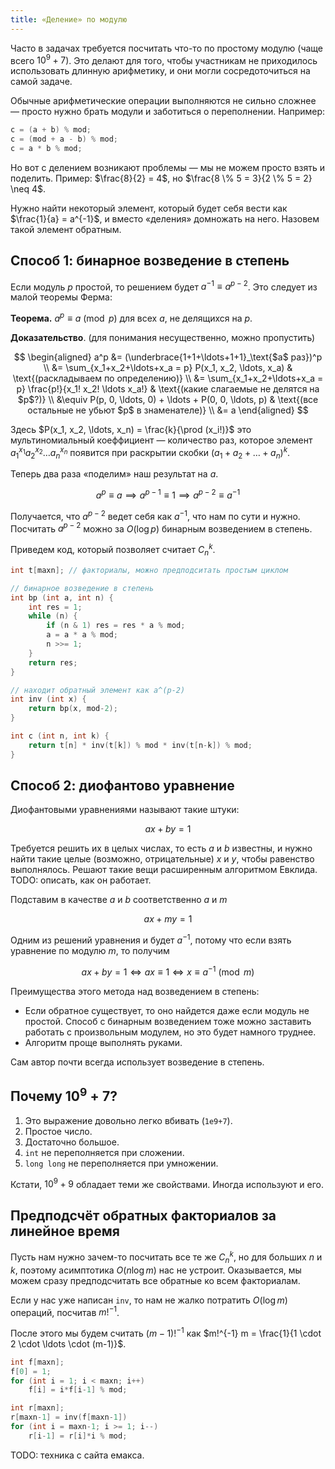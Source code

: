 ```yaml
---
title: «Деление» по модулю
---
```


Часто в задачах требуется посчитать что-то по простому модулю (чаще всего $10^9 + 7$). Это делают для того, чтобы участникам не приходилось использовать длинную арифметику, и они могли сосредоточиться на самой задаче.

Обычные арифметические операции выполняются не сильно сложнее — просто нужно брать модули и заботиться о переполнении. Например:

```c++
c = (a + b) % mod;
c = (mod + a - b) % mod;
c = a * b % mod;
```

Но вот с делением возникают проблемы — мы не можем просто взять и поделить. Пример: $\frac{8}{2} = 4$, но $\frac{8 \% 5 = 3}{2 \% 5 = 2} \neq 4$.

Нужно найти некоторый элемент, который будет себя вести как $\frac{1}{a} = a^{-1}$, и вместо «деления» домножать на него. Назовем такой элемент обратным.

## Способ 1: бинарное возведение в степень

Если модуль $p$ простой, то решением будет $a^{-1} \equiv a^{p-2}$. Это следует из малой теоремы Ферма:

**Теорема.** $a^p \equiv a \pmod p$ для всех $a$, не делящихся на $p$.

**Доказательство**. (для понимания несущественно, можно пропустить)

$$
\begin{aligned}
a^p &= (\underbrace{1+1+\ldots+1+1}_\text{$a$ раз})^p
\\  &= \sum_{x_1+x_2+\ldots+x_a = p} P(x_1, x_2, \ldots, x_a) & \text{(раскладываем по определению)}
\\  &= \sum_{x_1+x_2+\ldots+x_a = p} \frac{p!}{x_1! x_2! \ldots x_a!} & \text{(какие слагаемые не делятся на $p$?)}
\\  &\equiv P(p, 0, \ldots, 0) + \ldots + P(0, 0, \ldots, p) & \text{(все остальные не убьют $p$ в знаменателе)}
\\  &= a
\end{aligned}
$$

Здесь $P(x_1, x_2, \ldots, x_n) = \frac{k}{\prod (x_i!)}$ это мультиномиальный коеффициент — количество раз, которое элемент $a_1^{x_1} a_2^{x_2} \ldots a_n^{x_n}$ появится при раскрытии скобки $(a_1 + a_2 + \ldots + a_n)^k$.

Теперь два раза «поделим» наш результат на $a$.

$$ a^p \equiv a \implies a^{p-1} \equiv 1 \implies a^{p-2} \equiv a^{-1} $$

Получается, что $a^{p-2}$ ведет себя как $a^{-1}$, что нам по сути и нужно.
Посчитать $a^{p-2}$ можно за $O(\log p)$ бинарным возведением в степень.

Приведем код, который позволяет считает $C_n^k$.

```c++
int t[maxn]; // факториалы, можно предподситать простым циклом

// бинарное возведение в степень
int bp (int a, int n) {
    int res = 1;
    while (n) {
        if (n & 1) res = res * a % mod;
        a = a * a % mod;
        n >>= 1;
    }
    return res;
}

// находит обратный элемент как a^(p-2)
int inv (int x) {
    return bp(x, mod-2);
}

int c (int n, int k) {
    return t[n] * inv(t[k]) % mod * inv(t[n-k]) % mod;
}
```

## Способ 2: диофантово уравнение

Диофантовыми уравнениями называют такие штуки:

$$ ax + by = 1 $$

Требуется решить их в целых числах, то есть $a$ и $b$ известны, и нужно найти такие целые (возможно, отрицательные) $x$ и $y$, чтобы равенство выполнялось. Решают такие вещи расширенным алгоритмом Евклида. TODO: описать, как он работает.

Подставим в качестве $a$ и $b$ соответственно $a$ и $m$

$$ ax + my = 1 $$

Одним из решений уравнения и будет $a^{-1}$, потому что если взять уравнение по модулю $m$, то получим

$$ ax + by = 1 \iff ax \equiv 1 \iff x \equiv a^{-1} \pmod m $$

Преимущества этого метода над возведением в степень:

* Если обратное существует, то оно найдется даже если модуль не простой. Способ с бинарным возведением тоже можно заставить работать с произвольным модулем, но это будет намного труднее. 
* Алгоритм проще выполнять руками.

Сам автор почти всегда использует возведение в степень.

## Почему $10^9+7$?

1. Это выражение довольно легко вбивать (`1e9+7`).
2. Простое число.
3. Достаточно большое.
4. `int` не переполняется при сложении.
5. `long long` не переполняется при умножении.

Кстати, $10^9 + 9$ обладает теми же свойствами. Иногда используют и его.

## Предподсчёт обратных факториалов за линейное время

Пусть нам нужно зачем-то посчитать все те же $C_n^k$, но для больших $n$ и $k$, поэтому асимптотика $O(n \log m)$ нас не устроит. Оказывается, мы можем сразу предподсчитать все обратные ко всем факториалам.

Если у нас уже написан `inv`, то нам не жалко потратить $O(\log m)$ операций, посчитав $m!^{-1}$.

После этого мы будем считать $(m-1)!^{-1}$ как $m!^{-1} m = \frac{1}{1 \cdot 2 \cdot \ldots \cdot (m-1)}$.

```c++
int f[maxn];
f[0] = 1;
for (int i = 1; i < maxn; i++)
    f[i] = i*f[i-1] % mod;

int r[maxn];
r[maxn-1] = inv(f[maxn-1])
for (int i = maxn-1; i >= 1; i--)
    r[i-1] = r[i]*i % mod;
```

TODO: техника с сайта емакса.
